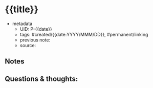 # {{title}}

- metadata
	- UID: P-{{date}}
	- tags: #created/{{date:YYYY/MMM/DD}}, #permanent/linking
	- previous note: 
	- source: 

## Notes

## Questions & thoughts:

